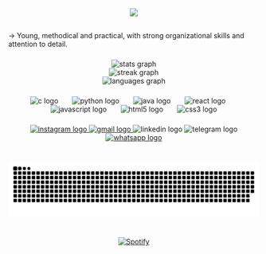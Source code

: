 <h1 align="center">
    <img src="https://readme-typing-svg.herokuapp.com/?font=Righteous&size=35&center=true&vCenter=true&width=500&height=70&duration=4000&lines=Hi+!+💻;+I'm+Kaleb+Macedo!;" />
</h1>

###

<p align="left">-> Young, methodical and practical, with strong organizational skills and attention to detail.</p>

###

<div align="center">
  <img src="https://github-readme-stats.vercel.app/api?username=kalebmacedo&hide_title=false&hide_rank=false&show_icons=true&include_all_commits=true&count_private=true&disable_animations=false&theme=radical&locale=en&hide_border=false&custom_title=Kaleb%20de%20Souza%20Macedo's%20GitHub" height="162" alt="stats graph" /> <br>
  <img src="https://streak-stats.demolab.com?user=kalebmacedo&locale=en&mode=daily&theme=radical&hide_border=false&border_radius=6" height="154" alt="streak graph" /> <br>
  <img src="https://github-readme-stats.vercel.app/api/top-langs?username=kalebmacedo&locale=en&hide_title=false&layout=compact&card_width=320&langs_count=10&theme=radical&hide_border=false&custom_title=Tec " height="140" alt="languages graph"  />
</div>

###

<div align="center">
  <img src="https://cdn.jsdelivr.net/gh/devicons/devicon/icons/c/c-original.svg" height="31" alt="c logo"  />
  <img width="20" />
  <img src="https://cdn.jsdelivr.net/gh/devicons/devicon/icons/python/python-original.svg" height="31" alt="python logo"  />
  <img width="20" />
  <img src="https://cdn.jsdelivr.net/gh/devicons/devicon/icons/java/java-original.svg" height="31" alt="java logo"  />
  <img width="20" />
  <img src="https://cdn.jsdelivr.net/gh/devicons/devicon/icons/react/react-original.svg" height="31" alt="react logo"  />
  <img width="20" />
  <img src="https://cdn.jsdelivr.net/gh/devicons/devicon/icons/javascript/javascript-original.svg" height="31" alt="javascript logo"  />
  <img width="20" />
  <img src="https://cdn.jsdelivr.net/gh/devicons/devicon/icons/html5/html5-original.svg" height="31" alt="html5 logo"  />
  <img width="20" />
  <img src="https://cdn.jsdelivr.net/gh/devicons/devicon/icons/css3/css3-original.svg" height="31" alt="css3 logo"  />
</div>

###

<div align="center">
  <a href="https://www.instagram.com/macedosz._/" target="_blank">
    <img src="https://img.shields.io/static/v1?message=Instagram&logo=instagram&label=&color=E4405F&logoColor=white&labelColor=&style=for-the-badge" height="35" alt="instagram logo"  />
  </a>
  <a href="https://mail.google.com/mail/u/2/#inbox" target="_blank">
    <img src="https://img.shields.io/static/v1?message=Gmail&logo=gmail&label=&color=D14836&logoColor=white&labelColor=&style=for-the-badge" height="35" alt="gmail logo"  />
  </a>
  <img src="https://img.shields.io/static/v1?message=LinkedIn&logo=linkedin&label=&color=0077B5&logoColor=white&labelColor=&style=for-the-badge" height="35" alt="linkedin logo"  />
  <img src="https://img.shields.io/static/v1?message=Telegram&logo=telegram&label=&color=2CA5E0&logoColor=white&labelColor=&style=for-the-badge" height="35" alt="telegram logo"  />
  <a href="(61) 99901-4888" target="_blank">
    <img src="https://img.shields.io/static/v1?message=Whatsapp&logo=whatsapp&label=&color=25D366&logoColor=white&labelColor=&style=for-the-badge" height="35" alt="whatsapp logo"  />
  </a>
</div>

###

<br clear="both">

<img alt="snake eating my contributions" src="https://raw.githubusercontent.com/artrsousa1/artrsousa1/output/github-contribution-grid-snake-dark.svg" />

###

<br clear="both">

<div align="center">
  <a href="https://open.spotify.com/user/22wmra6jmokeanetwvyrquepq">
    <img src="https://spotify-recently-played-readme.vercel.app/api?user=kaleb&count=5&unique=true" alt="Spotify"  />
  </a>
</div>

###
